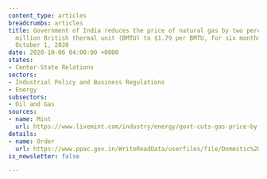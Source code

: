 ```yaml
---
content_type: articles
breadcrumbs: articles
title: Government of India reduces the price of natural gas by two percent from $2.39
  million British thermal unit (BMTU) to $1.79 per BMTU, for six months beginning
  October 1, 2020
date: 2020-10-06 04:00:00 +0000
states:
- Center-State Relations
sectors:
- Industrial Policy and Business Regulations
- Energy
subsectors:
- Oil and Gas
sources:
- name: Mint
  url: https://www.livemint.com/industry/energy/govt-cuts-gas-price-by-25-to-lowest-on-record-11601472586101.html
details:
- name: Order
  url: https://www.ppac.gov.in/WriteReadData/userfiles/file/Domestic%20Natural%20Gas%20Price%20Oct%20%202020%20to%20March%202021.pdf
is_newsletter: false

---
```

